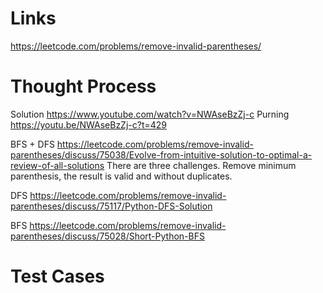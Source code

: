 # Links
https://leetcode.com/problems/remove-invalid-parentheses/


# Thought Process
Solution
https://www.youtube.com/watch?v=NWAseBzZj-c
  Purning
  https://youtu.be/NWAseBzZj-c?t=429

BFS + DFS
https://leetcode.com/problems/remove-invalid-parentheses/discuss/75038/Evolve-from-intuitive-solution-to-optimal-a-review-of-all-solutions
There are three challenges. Remove minimum parenthesis, the result is valid and without duplicates.

DFS
https://leetcode.com/problems/remove-invalid-parentheses/discuss/75117/Python-DFS-Solution

BFS
https://leetcode.com/problems/remove-invalid-parentheses/discuss/75028/Short-Python-BFS

# Test Cases

